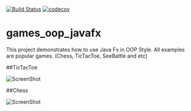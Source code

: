 [![Build Status](https://travis-ci.com/flex021981/games_oop_javafx.svg?branch=master)](https://travis-ci.com/flex021981/games_oop_javafx)
[![codecov](https://codecov.io/gh/flex021981/games_oop_javafx/branch/master/graph/badge.svg?token=704P9YTLY9)](https://codecov.io/gh/flex021981/games_oop_javafx)

# games_oop_javafx
This project demonstrates how to use Java Fx in OOP Style. 
All examples are popular games. (Chess, TicTacToe, SeeBattle and etc)

##TicTacToe

![ScreenShot](images/TicTacToe.png)

##Chess

![ScreenShot](images/Chess.png)
